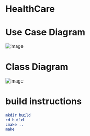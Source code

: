 # HealthCare
# Use Case Diagram
![image](https://github.com/user-attachments/assets/caa464ab-1920-4d76-b2a4-bb3acee0b579)

# Class Diagram
![image](https://github.com/user-attachments/assets/0a33703e-f8b7-4d8c-99f0-3fb5eb0df4c2)

# build instructions
```cmake
mkdir build
cd build
cmake ..
make
```
